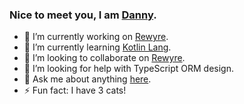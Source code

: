 ### Nice to meet you, I am [Danny](https://github.com/dannysmc95).

- 🔭 I’m currently working on [Rewyre](https://github.com/dannysmc95/rewyre).
- 🌱 I’m currently learning [Kotlin Lang](https://kotlinlang.org/).
- 👯 I’m looking to collaborate on [Rewyre](https://github.com/dannysmc95/rewyre).
- 🤔 I’m looking for help with TypeScript ORM design.
- 💬 Ask me about anything [here](https://github.com/dannysmc95/dannysmc95/issues).
- ⚡ Fun fact: I have 3 cats!

